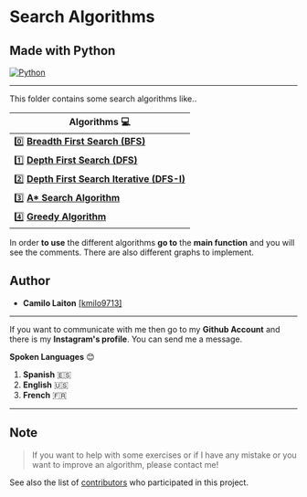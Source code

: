 # Search Algorithms 
  
  ## Made with Python
  [![Python](https://mk0learntocodew6bl5f.kinstacdn.com/wp-content/uploads/2014/05/learning-python-the-hard-way.png "Python")](http://mk0learntocodew6bl5f.kinstacdn.com/wp-content/uploads/2014/05/learning-python-the-hard-way.png "Python")
  

------------


  This folder contains some search algorithms like..
  
| **Algorithms** :computer: |
| ------------ |
| :zero: **[Breadth First Search (BFS)](https://en.wikipedia.org/wiki/Breadth-first_search)**  |
| :one: **[Depth First Search (DFS)](https://en.wikipedia.org/wiki/Depth-first_search)**  |
| :two: **[Depth First Search Iterative (DFS-I)]()** |
| :three: **[A\* Search Algorithm](https://en.wikipedia.org/wiki/A*_search_algorithm)** |
| :four: **[Greedy Algorithm](https://en.wikipedia.org/wiki/Greedy_algorithm)** |

In order **to use** the different algorithms **go to** the **main function** and you will see the comments. There are also different graphs to implement.

## Author
- **Camilo Laiton** [[kmilo9713]](https://github.com/kmilo9713)

------------
If you want to communicate with me then go to my **Github Account** and there is my **Instagram's profile**. You can send me a message.

**Spoken Languages** :blush:
1. **Spanish** :es:
2. **English** :us:
3. **French** :fr:

------------

## Note
> If you want to help with some exercises or if I have any mistake or you want to improve an algorithm, please contact me!

See also the list of [contributors](https://github.com/kmilo9713/Artificial_Intelligence/graphs/contributors) who participated in this project.